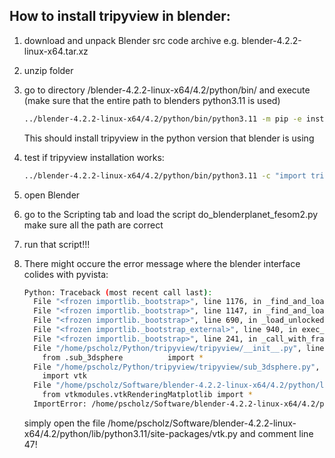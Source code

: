  
## How to install tripyview in blender: 

1.  download and unpack Blender src code archive e.g. blender-4.2.2-linux-x64.tar.xz

2.  unzip folder
    
3.  go to directory /blender-4.2.2-linux-x64/4.2/python/bin/ and execute (make 
    sure that the entire path to blenders python3.11 is used)

    ```bash
    ../blender-4.2.2-linux-x64/4.2/python/bin/python3.11 -m pip -e install /path_to_tripyview/
    ```
    This should install tripyview in the python version that blender is using

4.  test if tripyview installation works:

    ```bash
    ../blender-4.2.2-linux-x64/4.2/python/bin/python3.11 -c "import tripyview"
    ```
5.  open Blender 

6.  go to the Scripting tab and load the script do_blenderplanet_fesom2.py 
    make sure all the path are correct

7.  run that script!!!

8.  There might occure the error message where the blender interface colides with pyvista: 

    ```bash
    Python: Traceback (most recent call last):
      File "<frozen importlib._bootstrap>", line 1176, in _find_and_load
      File "<frozen importlib._bootstrap>", line 1147, in _find_and_load_unlocked
      File "<frozen importlib._bootstrap>", line 690, in _load_unlocked
      File "<frozen importlib._bootstrap_external>", line 940, in exec_module
      File "<frozen importlib._bootstrap>", line 241, in _call_with_frames_removed
      File "/home/pscholz/Python/tripyview/tripyview/__init__.py", line 25, in <module>
        from .sub_3dsphere          import *
      File "/home/pscholz/Python/tripyview/tripyview/sub_3dsphere.py", line 3, in <module>
        import vtk
      File "/home/pscholz/Software/blender-4.2.2-linux-x64/4.2/python/lib/python3.11/site-packages/vtk.py", line 47, in <module>
        from vtkmodules.vtkRenderingMatplotlib import *
      ImportError: /home/pscholz/Software/blender-4.2.2-linux-x64/4.2/python/lib/python3.11/site-packages/vtkmodules/libvtkPythonInterpreter-9.3.so: undefined symbol: Py_RunMain
    ```
    simply open the file /home/pscholz/Software/blender-4.2.2-linux-x64/4.2/python/lib/python3.11/site-packages/vtk.py
    and comment line 47!

